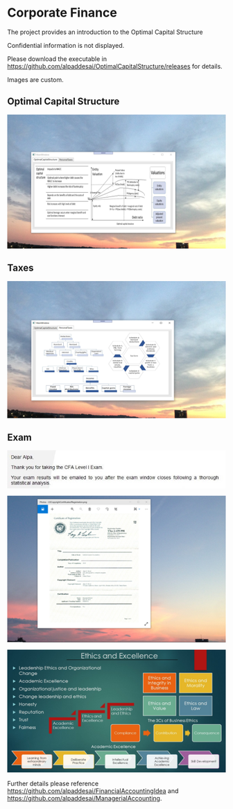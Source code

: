 # Corporate Finance

The project provides an introduction to the Optimal Capital Structure

Confidential information is not displayed.

Please download the executable in https://github.com/alpaddesai/OptimalCapitalStructure/releases for details.

Images are custom.

## Optimal Capital Structure
![image](OptimalCapitalStructure.png)

## Taxes
![image](PersonalTaxes.png)

## Exam
![image](CFAExam.jpg)

![image](USCopyrightCertificate.png)

![image](Ethics.jpg)

Further details please reference https://github.com/alpaddesai/FinancialAccountingIdea and https://github.com/alpaddesai/ManagerialAccounting.
